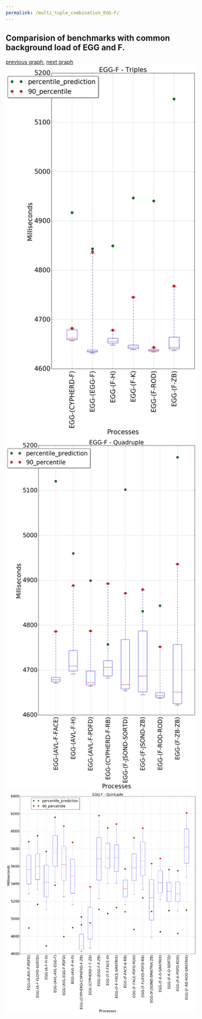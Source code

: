 ```yaml
---
permalink: /multi_tuple_combination_EGG-F/
---
```



 ## Comparision of benchmarks with common background load of EGG and F.

[previous graph](../multi_tuple_combination_EGG-FLOYD/), [next graph](../multi_tuple_combination_EGG-H/)
![graph figure](./images/triple/EGG/EGG-F_box.png)![graph figure](./images/quadruple/EGG/EGG-F_box.png)![graph figure](./images/quintuple/EGG/EGG-F_box.png)